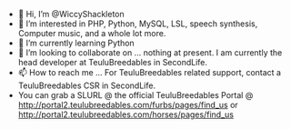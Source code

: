 - 👋 Hi, I’m @WiccyShackleton
- 👀 I’m interested in PHP,  Python, MySQL,  LSL, speech synthesis,  Computer music,  and a whole lot more.
- 🌱 I’m currently learning Python
- 💞️ I’m looking to collaborate on ... nothing at present.  I am currently the head developer at TeuluBreedables in SecondLife.
- 📫 How to reach me ... For TeuluBreedables related support,  contact a TeuluBreedables CSR in SecondLife.   
- You can grab a SLURL @ the official TeuluBreedables Portal @ http://portal2.teulubreedables.com/furbs/pages/find_us or http://portal2.teulubreedables.com/horses/pages/find_us

<!---
WiccyShackleton/WiccyShackleton is a ✨ special ✨ repository because its `README.md` (this file) appears on your GitHub profile.
You can click the Preview link to take a look at your changes.
--->
